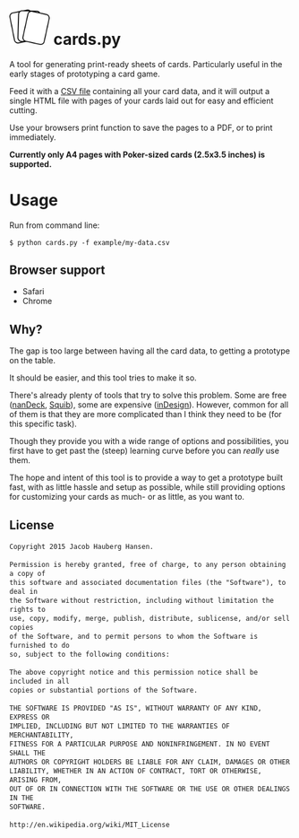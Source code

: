 # <img width="72" src="cards.svg" alt="Tabletops"> cards.py

A tool for generating print-ready sheets of cards. Particularly useful in the early stages of prototyping a card game.

Feed it with a [CSV file](example/my-data.csv) containing all your card data, and it will output a single HTML file with pages of your cards laid out for easy and efficient cutting.

Use your browsers print function to save the pages to a PDF, or to print immediately.

**Currently only A4 pages with Poker-sized cards (2.5x3.5 inches) is supported.**

# Usage

Run from command line:

    $ python cards.py -f example/my-data.csv

## Browser support

  * Safari
  * Chrome

## Why?

The gap is too large between having all the card data, to getting a prototype on the table.

It should be easier, and this tool tries to make it so.

There's already plenty of tools that try to solve this problem. Some are free ([nanDeck](http://www.nand.it/nandeck/), [Squib](https://github.com/andymeneely/squib)), some are expensive ([inDesign](www.adobe.com/InDesign)). However, common for all of them is that they are more complicated than I think they need to be (for this specific task).

Though they provide you with a wide range of options and possibilities, you first have to get past the (steep) learning curve before you can *really* use them.

The hope and intent of this tool is to provide a way to get a prototype built fast, with as little hassle and setup as possible, while still providing options for customizing your cards as much- or as little, as you want to.

## License

    Copyright 2015 Jacob Hauberg Hansen.

    Permission is hereby granted, free of charge, to any person obtaining a copy of
    this software and associated documentation files (the "Software"), to deal in
    the Software without restriction, including without limitation the rights to
    use, copy, modify, merge, publish, distribute, sublicense, and/or sell copies
    of the Software, and to permit persons to whom the Software is furnished to do
    so, subject to the following conditions:

    The above copyright notice and this permission notice shall be included in all
    copies or substantial portions of the Software.

    THE SOFTWARE IS PROVIDED "AS IS", WITHOUT WARRANTY OF ANY KIND, EXPRESS OR
    IMPLIED, INCLUDING BUT NOT LIMITED TO THE WARRANTIES OF MERCHANTABILITY,
    FITNESS FOR A PARTICULAR PURPOSE AND NONINFRINGEMENT. IN NO EVENT SHALL THE
    AUTHORS OR COPYRIGHT HOLDERS BE LIABLE FOR ANY CLAIM, DAMAGES OR OTHER
    LIABILITY, WHETHER IN AN ACTION OF CONTRACT, TORT OR OTHERWISE, ARISING FROM,
    OUT OF OR IN CONNECTION WITH THE SOFTWARE OR THE USE OR OTHER DEALINGS IN THE
    SOFTWARE.

    http://en.wikipedia.org/wiki/MIT_License
